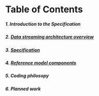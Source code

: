 # Table of Contents

##### 1. Introduction to the Specification
##### 2. [Data streaming architecture overview](TechnicalOverview.md)
##### 3. [Specification](DataStructures.md)
##### 4. [Reference model components](GetModel.md)
##### 5. Coding philosopy
##### 6. Planned work
